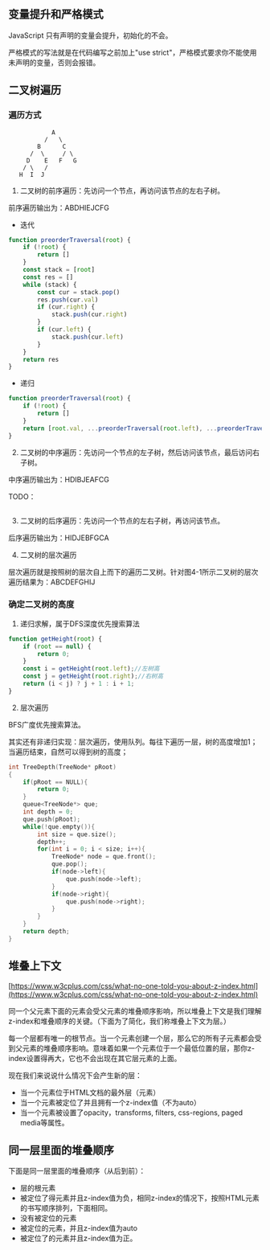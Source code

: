 ## 变量提升和严格模式

JavaScript 只有声明的变量会提升，初始化的不会。

严格模式的写法就是在代码编写之前加上"use strict"，严格模式要求你不能使用未声明的变量，否则会报错。

## 二叉树遍历

### 遍历方式

                A
              /   \
            B      C
          /  \     / \
         D    E   F   G
        / \   /
       H  I  J

1. 二叉树的前序遍历：先访问一个节点，再访问该节点的左右子树。

前序遍历输出为：ABDHIEJCFG

+ 迭代

```javascript
function preorderTraversal(root) {
    if (!root) {
        return []
    }
    const stack = [root]
    const res = []
    while (stack) {
        const cur = stack.pop()
        res.push(cur.val)
        if (cur.right) {
            stack.push(cur.right)
        }
        if (cur.left) {
            stack.push(cur.left)
        }
    }
    return res
}
```

+ 递归

```javascript
function preorderTraversal(root) {
    if (!root) {
        return []
    }
    return [root.val, ...preorderTraversal(root.left), ...preorderTraversal(root.right)]
}
```

2. 二叉树的中序遍历：先访问一个节点的左子树，然后访问该节点，最后访问右子树。

中序遍历输出为：HDIBJEAFCG

TODO：

```javascript

```

3. 二叉树的后序遍历：先访问一个节点的左右子树，再访问该节点。

后序遍历输出为：HIDJEBFGCA

4. 二叉树的层次遍历

层次遍历就是按照树的层次自上而下的遍历二叉树。针对图4-1所示二叉树的层次遍历结果为：ABCDEFGHIJ

### 确定二叉树的高度

1. 递归求解，属于DFS深度优先搜索算法

```javascript
function getHeight(root) {
    if (root == null) {
        return 0;
    }
    const i = getHeight(root.left);//左树高
    const j = getHeight(root.right);//右树高
    return (i < j) ? j + 1 : i + 1;
}
```

2. 层次遍历

BFS广度优先搜索算法。

其实还有非递归实现：层次遍历，使用队列。每往下遍历一层，树的高度增加1；当遍历结束，自然可以得到树的高度；

```cpp
int TreeDepth(TreeNode* pRoot)
{
    if(pRoot == NULL){
        return 0;
    }
    queue<TreeNode*> que;
    int depth = 0;
    que.push(pRoot);
    while(!que.empty()){
        int size = que.size();
        depth++;
        for(int i = 0; i < size; i++){
            TreeNode* node = que.front();
            que.pop();
            if(node->left){
                que.push(node->left);
            }
            if(node->right){
                que.push(node->right);
            }
        }
    }
    return depth;
}
```

## 堆叠上下文

[https://www.w3cplus.com/css/what-no-one-told-you-about-z-index.html](https://www.w3cplus.com/css/what-no-one-told-you-about-z-index.html)

同一个父元素下面的元素会受父元素的堆叠顺序影响，所以堆叠上下文是我们理解z-index和堆叠顺序的关键。（下面为了简化，我们称堆叠上下文为层。）

每一个层都有唯一的根节点。当一个元素创建一个层，那么它的所有子元素都会受到父元素的堆叠顺序影响。意味着如果一个元素位于一个最低位置的层，那你z-index设置得再大，它也不会出现在其它层元素的上面。

现在我们来说说什么情况下会产生新的层：

+ 当一个元素位于HTML文档的最外层（<html>元素）
+ 当一个元素被定位了并且拥有一个z-index值（不为auto）
+ 当一个元素被设置了opacity，transforms, filters, css-regions, paged media等属性。

## 同一层里面的堆叠顺序

下面是同一层里面的堆叠顺序（从后到前）：

+ 层的根元素
+ 被定位了得元素并且z-index值为负，相同z-index的情况下，按照HTML元素的书写顺序排列，下面相同。
+ 没有被定位的元素
+ 被定位的元素，并且z-index值为auto
+ 被定位了的元素并且z-index值为正。



